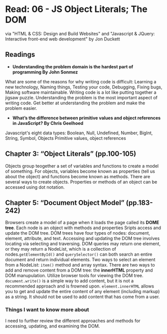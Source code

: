 # Read: 06 - JS Object Literals; The DOM

via "HTML & CSS: Design and Build Websites" and "Javascript & JQuery: Interactive front-end web development" by Jon Duckett

## Readings

- **Understanding the problem domain is the hardest part of programming By John Sonmez**

What are some of the reasons for why writing code is difficult: Learning a new technology, Naming things, Testing your code, Debugging, Fixing bugs, Making software maintainable. Writing code is a lot like putting together a jigsaw puzzle. Understanding the problem is the most important aspect of writing code. Get better at understanding the problem and make the problem easier.

- **What’s the difference between primitive values and object references in JavaScript? By Chris Geelhoed**

Javascript's eight data types: Boolean, Null, Undefined, Number, BigInt, String, Symbol, Objects
Primitive values, object references

## Chapter 3: “Object Literals” (pp.100-105)

Objects group teogether a set of variables and functions to create a model of something. For objects, variables become known as properties (tell us about the object) and functions become known as methods. There are several ways to create objects. Properties or methods of an object can be accessed using dot notation.

## Chapter 5: “Document Object Model” (pp.183-242)

Browsers create a model of a page when it loads the page called its **DOME tree**. Each node is an object with methods and properties Sripts access and update the DOM tree. DOM trees have four types of nodes: document, element, attribute, and text. Accessing and updating the DOM tree involves locating via selecting and traversing. DOM queries may return one element, or they may return a NodeList, which is a collection of nodes.`getElementById()` and `querySelector()` can both search an entire document and return individual elements. Two ways to select an element from a NodeList: `item()` method and array syntax. There are two ways to add and remove content from a DOM tree: the **innerHTML** property and DOM manupulation. Utilize browser tools for viewing the DOM tree. `document.write()` is a simple way to add content, but it is not a recommended approach and is frowned upon. `element.innerHTML` allows you to get and update the entire content of any element (including markup) as a string. It should not be used to add content that has come from a user.

### Things I want to know more about

I need to further review the different approaches and methods for accessing, updating, and examining the DOM.

